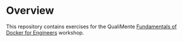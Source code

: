 # Overview #

This repository contains exercises for the QualiMente [Fundamentals of Docker for Engineers](https://www.qualimente.com/training/fundamentals-of-docker-for-engineers/) workshop.
